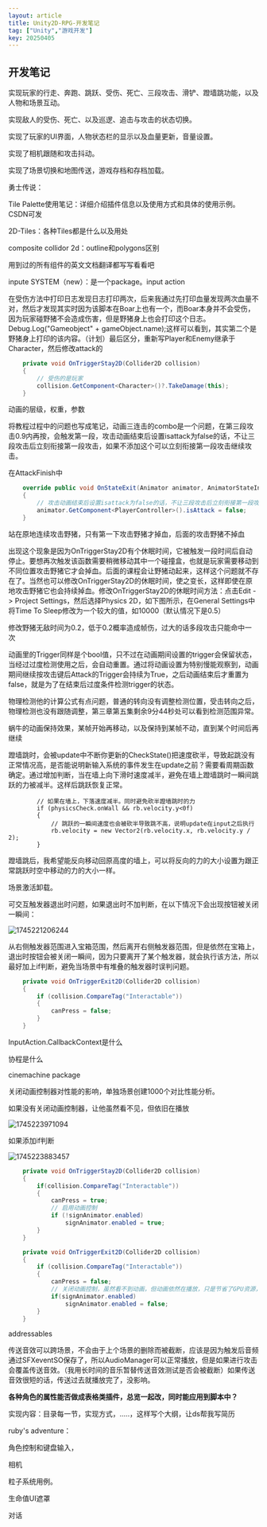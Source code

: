 ```yaml
---
layout: article
title: Unity2D-RPG-开发笔记
tag: ["Unity","游戏开发"]
key: 20250405
---
```

## 开发笔记

实现玩家的行走、奔跑、跳跃、受伤、死亡、三段攻击、滑铲、蹬墙跳功能，以及人物和场景互动。

实现敌人的受伤、死亡、以及巡逻、追击与攻击的状态切换。

实现了玩家的UI界面，人物状态栏的显示以及血量更新，音量设置。

实现了相机跟随和攻击抖动。

实现了场景切换和地图传送，游戏存档和存档加载。

勇士传说：

Tile Palette使用笔记：详细介绍插件信息以及使用方式和具体的使用示例。 CSDN可发

2D-Tiles：各种Tiles都是什么以及用处

composite collidor 2d：outline和polygons区别

用到过的所有组件的英文文档翻译都写写看看吧

inpute SYSTEM（new）：是一个package。input action

在受伤方法中打印日志发现日志打印两次，后来我通过先打印血量发现两次血量不对，然后才发现其实时因为该脚本在Boar上也有一个，而Boar本身并不会受伤，因为玩家碰野猪不会造成伤害，但是野猪身上也会打印这个日志。Debug.Log("Gameobject" + gameObject.name);这样可以看到，其实第二个是野猪身上打印的该内容。（计划）最后区分，重新写Player和Enemy继承于Character，然后修改attack的

```c#
    private void OnTriggerStay2D(Collider2D collision)
    {
        // 受伤的是玩家
        collision.GetComponent<Character>()?.TakeDamage(this);
    }
```

动画的层级，权重，参数

将教程过程中的问题也写成笔记，动画三连击的combo是一个问题，在第三段攻击0.9内再按，会触发第一段，攻击动画结束后设置isattack为false的话，不让三段攻击后立刻衔接第一段攻击，如果不添加这个可以立刻衔接第一段攻击继续攻击。

在AttackFinish中

```C#
    override public void OnStateExit(Animator animator, AnimatorStateInfo stateInfo, int layerIndex)
    {
        // 攻击动画结束后设置isattack为false的话，不让三段攻击后立刻衔接第一段攻击，如果不添加这个可以立刻衔接第一段攻击继续攻击。
        animator.GetComponent<PlayerController>().isAttack = false;
    }
```

站在原地连续攻击野猪，只有第一下攻击野猪才掉血，后面的攻击野猪不掉血

出现这个现象是因为OnTriggerStay2D有个休眠时间，它被触发一段时间后自动停止。要想再次触发该函数需要稍微移动其中一个碰撞盒，也就是玩家需要移动到不同位置攻击野猪它才会掉血。后面的课程会让野猪动起来，这样这个问题就不存在了。当然也可以修改OnTriggerStay2D的休眠时间，使之变长，这样即使在原地攻击野猪它也会持续掉血。修改OnTriggerStay2D的休眠时间方法：点击Edit -> Project Settings，然后选择Physics 2D，如下图所示，在General Settings中将Time To Sleep修改为一个较大的值，如10000（默认情况下是0.5）

修改野猪无敌时间为0.2，低于0.2概率造成帧伤，过大的话多段攻击只能命中一次

动画里的Trigger同样是个bool值，只不过在动画期间设置的trigger会保留状态，当经过过度检测使用之后，会自动重置。通过将动画设置为特别慢能观察到，动画期间继续按攻击键后Attack的Trigger会持续为True，之后动画结束后才重置为false，就是为了在结束后过度条件检测trigger的状态。

物理检测他的计算公式有点问题，普通的转向没有调整检测位置，受击转向之后，物理检测也没有跟随调整，第三章第五集剩余9分44秒处可以看到检测范围异常。

蜗牛的动画保持效果，某帧开始再移动，以及保持到某帧不动，直到某个时间后再继续

蹬墙跳时，会被update中不断你更新的CheckState()把速度砍半，导致起跳没有正常情况高，是否能说明新输入系统的事件发生在update之前？需要看周期函数确定。通过增加判断，当在墙上向下滑时速度减半，避免在墙上蹬墙跳时一瞬间跳跃的力被减半。这样后跳跃恢复正常。

```
        // 如果在墙上，下落速度减半。同时避免砍半蹬墙跳时的力
        if (physicsCheck.onWall && rb.velocity.y<0f)
        {
            // 跳跃的一瞬间速度也会被砍半导致跳不高，说明update在input之后执行
            rb.velocity = new Vector2(rb.velocity.x, rb.velocity.y / 2);
        }
```

蹬墙跳后，我希望能反向移动回原高度的墙上，可以将反向的力的大小设置为跟正常跳跃时空中移动的力的大小一样。

场景激活卸载。

可交互触发器退出时问题，如果退出时不加判断，在以下情况下会出现按钮被关闭一瞬间：

![1745221206244](image/2025-04-05-Unity2D-RPG-开发笔记/1745221206244.png)

从右侧触发器范围进入宝箱范围，然后离开右侧触发器范围，但是依然在宝箱上，退出时按钮会被关闭一瞬间，因为只要离开了某个触发器，就会执行该方法，所以最好加上if判断，避免当场景中有堆叠的触发器时误判问题。

```csharp
    private void OnTriggerExit2D(Collider2D collision)
    {
        if (collision.CompareTag("Interactable"))
        {
            canPress = false;
        }
    }
```

InputAction.CallbackContext是什么

协程是什么

cinemachine package

关闭动画控制器对性能的影响，单独场景创建1000个对比性能分析。

如果没有关闭动画控制器，让他虽然看不见，但依旧在播放

![1745223971094](image/2025-04-05-Unity2D-RPG-开发笔记/1745223971094.png)

如果添加if判断

![1745223883457](image/2025-04-05-Unity2D-RPG-开发笔记/1745223883457.png)

```csharp
    private void OnTriggerStay2D(Collider2D collision)
    {
        if(collision.CompareTag("Interactable"))
        {
            canPress = true;
            // 启用动画控制
            if (!signAnimator.enabled)
                signAnimator.enabled = true;
        }
    }

    private void OnTriggerExit2D(Collider2D collision)
    {
        if (collision.CompareTag("Interactable"))
        {
            canPress = false;
            // 关闭动画控制，虽然看不到动画，但动画依然在播放，只是节省了GPU资源，在看不到的情况下，关闭动画控制，同时节省CPU资源
            if(signAnimator.enabled)
                signAnimator.enabled = false;
        }
    }
```

addressables

传送音效可以跨场景，不会由于上个场景的删除而被截断，应该是因为触发后音频通过SFXeventSO保存了，所以AudioManager可以正常播放，但是如果进行攻击会覆盖传送音效。（我用长时间的音乐暂替传送音效测试是否会被截断）如果传送音效很短的话，传送过去就播放完了，没影响。

**各种角色的属性能否做成表格类插件，总览一起改，同时能应用到脚本中？**

实现内容：目录每一节，实现方式，.....，这样写个大纲，让ds帮我写简历

ruby's adventure：

角色控制和键盘输入，

相机

粒子系统用例。

生命值UI遮罩

对话

